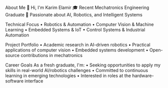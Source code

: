 About Me
👋 Hi, I'm Karim Elamir
🎓 Recent Mechatronics Engineering Graduate
🤖 Passionate about AI, Robotics, and Intelligent Systems

Technical Focus
• Robotics & Automation
• Computer Vision & Machine Learning
• Embedded Systems & IoT
• Control Systems & Industrial Automation

Project Portfolio
• Academic research in AI-driven robotics
• Practical applications of computer vision
• Embedded systems development
• Open-source contributions in mechatronics

Career Goals
As a fresh graduate, I'm:
• Seeking opportunities to apply my skills in real-world AI/robotics challenges
• Committed to continuous learning in emerging technologies
• Interested in roles at the hardware-software interface
